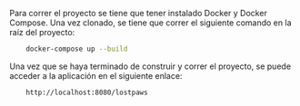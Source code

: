 Para correr el proyecto se tiene que tener instalado Docker y Docker Compose. Una vez clonado, se tiene que correr el siguiente comando en la raíz del proyecto:

```bash
    docker-compose up --build
```

Una vez que se haya terminado de construir y correr el proyecto, se puede acceder a la aplicación en el siguiente enlace:

```bash
    http://localhost:8080/lostpaws
```
